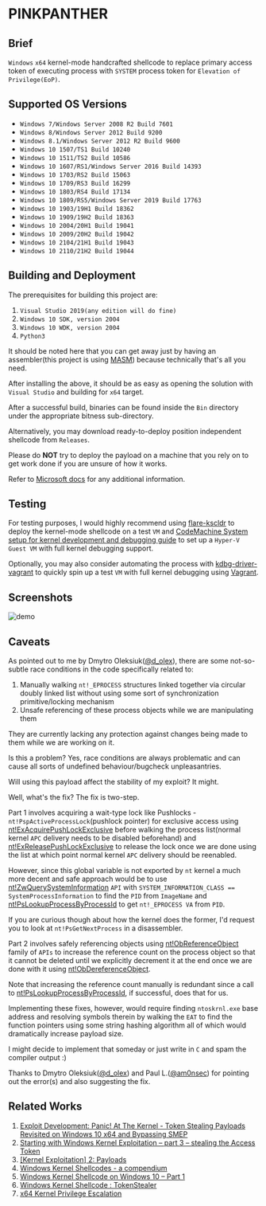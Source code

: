 # PINKPANTHER

## Brief
`Windows` `x64` kernel-mode handcrafted shellcode to replace primary access token of executing process with `SYSTEM` process token for `Elevation of Privilege(EoP)`.

## Supported OS Versions
- `Windows 7/Windows Server 2008 R2 Build 7601`
- `Windows 8/Windows Server 2012 Build 9200`
- `Windows 8.1/Windows Server 2012 R2 Build 9600`
- `Windows 10 1507/TS1 Build 10240`
- `Windows 10 1511/TS2 Build 10586`
- `Windows 10 1607/RS1/Windows Server 2016 Build 14393`
- `Windows 10 1703/RS2 Build 15063`
- `Windows 10 1709/RS3 Build 16299`
- `Windows 10 1803/RS4 Build 17134`
- `Windows 10 1809/RS5/Windows Server 2019 Build 17763`
- `Windows 10 1903/19H1 Build 18362`
- `Windows 10 1909/19H2 Build 18363`
- `Windows 10 2004/20H1 Build 19041`
- `Windows 10 2009/20H2 Build 19042`
- `Windows 10 2104/21H1 Build 19043`
- `Windows 10 2110/21H2 Build 19044`

## Building and Deployment
The prerequisites for building this project are:
1. `Visual Studio 2019(any edition will do fine)`
2. `Windows 10 SDK, version 2004`
3. `Windows 10 WDK, version 2004`
4. `Python3`

It should be noted here that you can get away just by having an assembler(this project is using [MASM](https://docs.microsoft.com/en-us/cpp/assembler/masm/masm-for-x64-ml64-exe?view=msvc-170)) because technically that's all you need.

After installing the above, it should be as easy as opening the solution with `Visual Studio` and building for `x64` target.

After a successful build, binaries can be found inside the `Bin` directory under the appropriate bitness sub-directory.

Alternatively, you may download ready-to-deploy position independent shellcode from `Releases`.

Please do **NOT** try to deploy the payload on a machine that you rely on to get work done if you are unsure of how it works.

Refer to [Microsoft docs](https://docs.microsoft.com/en-us/windows-hardware/drivers/download-the-wdk) for any additional information.

## Testing
For testing purposes, I would highly recommend using [flare-kscldr](https://github.com/mandiant/flare-kscldr) to deploy the kernel-mode shellcode on a test `VM` and [CodeMachine System setup for kernel development and debugging guide](https://www.codemachine.com/articles/system_setup_for_kernel_development.html) to set up a `Hyper-V Guest VM` with full kernel debugging support.

Optionally, you may also consider automating the process with [kdbg-driver-vagrant](https://github.com/ioncodes/kdbg-driver-vagrant) to quickly spin up a test `VM` with full kernel debugging using [Vagrant](https://www.vagrantup.com/).

## Screenshots
![demo](Misc/demo.PNG)

## Caveats
As pointed out to me by Dmytro Oleksiuk([@d_olex](https://twitter.com/d_olex)), there are some not-so-subtle race conditions in the code specifically related to:
1. Manually walking `nt!_EPROCESS` structures linked together via circular doubly linked list without using some sort of synchronization primitive/locking mechanism
2. Unsafe referencing of these process objects while we are manipulating them

They are currently lacking any protection against changes being made to them while we are working on it.

Is this a problem? Yes, race conditions are always problematic and can cause all sorts of undefined behaviour/bugcheck unpleasantries.

Will using this payload affect the stability of my exploit? It might.

Well, what's the fix? The fix is two-step.

Part 1 involves acquiring a wait-type lock like Pushlocks - `nt!PspActiveProcessLock`(pushlock pointer) for exclusive access using [nt!ExAcquirePushLockExclusive](https://docs.microsoft.com/en-us/windows-hardware/drivers/ddi/wdm/nf-wdm-exacquirepushlockexclusive) before walking the process list(normal kernel `APC` delivery needs to be disabled beforehand) and [nt!ExReleasePushLockExclusive](https://docs.microsoft.com/en-us/windows-hardware/drivers/ddi/wdm/nf-wdm-exreleasepushlockexclusive) to release the lock once we are done using the list at which point normal kernel `APC` delivery should be reenabled.

However, since this global variable is not exported by `nt` kernel a much more decent and safe approach would be to use [nt!ZwQuerySystemInformation](https://docs.microsoft.com/en-us/windows/win32/sysinfo/zwquerysysteminformation) `API` with `SYSTEM_INFORMATION_CLASS == SystemProcessInformation` to find the `PID` from `ImageName` and [nt!PsLookupProcessByProcessId](https://docs.microsoft.com/en-us/windows-hardware/drivers/ddi/ntifs/nf-ntifs-pslookupprocessbyprocessid) to get `nt!_EPROCESS VA` from `PID`.

If you are curious though about how the kernel does the former, I'd request you to look at `nt!PsGetNextProcess` in a disassembler.

Part 2 involves safely referencing objects using [nt!ObReferenceObject](https://docs.microsoft.com/en-us/windows-hardware/drivers/ddi/wdm/nf-wdm-obfreferenceobject) family of `APIs` to increase the reference count on the process object so that it cannot be deleted until we explicitly decrement it at the end once we are done with it using [nt!ObDereferenceObject](https://docs.microsoft.com/en-us/windows-hardware/drivers/ddi/wdm/nf-wdm-obdereferenceobject).

Note that increasing the reference count manually is redundant since a call to [nt!PsLookupProcessByProcessId](https://docs.microsoft.com/en-us/windows-hardware/drivers/ddi/ntifs/nf-ntifs-pslookupprocessbyprocessid), if successful, does that for us.

Implementing these fixes, however, would require finding `ntoskrnl.exe` base address and resolving symbols therein by walking the `EAT` to find the function pointers using some string hashing algorithm all of which would dramatically increase payload size.

I might decide to implement that someday or just write in `C` and spam the compiler output :)

Thanks to Dmytro Oleksiuk([@d_olex](https://twitter.com/d_olex)) and Paul L.([@am0nsec](https://twitter.com/am0nsec)) for pointing out the error(s) and also suggesting the fix.

## Related Works
1. [Exploit Development: Panic! At The Kernel - Token Stealing Payloads Revisited on Windows 10 x64 and Bypassing SMEP](https://connormcgarr.github.io/x64-Kernel-Shellcode-Revisited-and-SMEP-Bypass/)
2. [Starting with Windows Kernel Exploitation – part 3 – stealing the Access Token](https://hshrzd.wordpress.com/2017/06/22/starting-with-windows-kernel-exploitation-part-3-stealing-the-access-token/)
3. [[Kernel Exploitation] 2: Payloads](https://www.abatchy.com/2018/01/kernel-exploitation-2)
4. [Windows Kernel Shellcodes - a compendium](https://www.matteomalvica.com/blog/2019/07/06/windows-kernel-shellcode/)
5. [Windows Kernel Shellcode on Windows 10 – Part 1](https://improsec.com/tech-blog/windows-kernel-shellcode-on-windows-10-part-1)
6. [Windows Kernel Shellcode : TokenStealer](https://amriunix.com/post/windows-kernel-shellcode-tokenstealer/)
7. [x64 Kernel Privilege Escalation](https://mcdcyber.wordpress.com/2011/03/07/x64-kernel-privilege-escalation/)